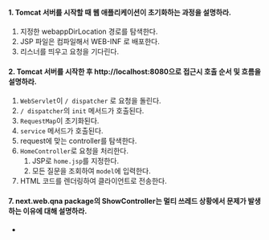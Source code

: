#### 1. Tomcat 서버를 시작할 때 웹 애플리케이션이 초기화하는 과정을 설명하라.

1. 지정한 webappDirLocation 경로를 탐색한다.
1. JSP 파일은 컴파일해서 WEB-INF 로 배포한다.
1. 리스너를 띄우고 요청을 기다린다.

#### 2. Tomcat 서버를 시작한 후 http://localhost:8080으로 접근시 호출 순서 및 흐름을 설명하라.

1. `WebServlet`이 `/ dispatcher` 로 요청을 돌린다.
1. `/ dispatcher`의 `init` 메서드가 호출된다.
1. `RequestMap`이 초기화된다.
1. `service` 메서드가 호출된다.
1. request에 맞는 controller를 탐색한다.
1. `HomeController`로 요청을 처리한다.
    1. JSP로 `home.jsp`를 지정한다.
    1. 모든 질문을 조회하여 `model`에 입력한다.
1. HTML 코드를 렌더링하여 클라이언트로 전송한다.

#### 7. next.web.qna package의 ShowController는 멀티 쓰레드 상황에서 문제가 발생하는 이유에 대해 설명하라.
* 

